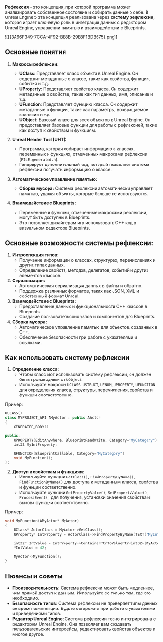 **Рефлексия** - это концепция, при которой программа может анализировать собственное состояние и собирать данные о себе. В Unreal Engine 5 эта концепция реализована через **систему рефлексии**, которая играет ключевую роль в интеграции данных с редактором Unreal Engine, управлении памятью и взаимодействии с Blueprints.

![[{3A66F349-7CCA-4F92-BE8B-29B8F1BDB675}.png]]
## Основные понятия

1. **Макросы рефлексии:**
	* **UClass**:  Представляет класс объекта в Unreal Engine. Он содержит метаданные о классе, такие как свойства, функции, события и т.д.
	* **UProperty**: Представляет свойство класса. Он содержит метаданные о свойстве, такие как тип данных, имя, описание и т.д.
	* **UFunction**: Представляет функцию класса. Он содержит метаданные о функции, такие как параметры, возвращаемое значение и т.д.
	* **UObject**: Базовый класс для всех объектов в Unreal Engine. Он предоставляет базовые функции для работы с рефлексией, такие как доступ к свойствам и функциям.

2. **Unreal Header Tool (UHT):**
	- Программа, которая собирает информацию о классах, переменных и функциях, отмеченных макросами рефлексии (`FILE.generated.h`).
	- Генерирует дополнительный код, который позволяет системе рефлексии получать информацию о классе.

1. **Автоматическое управление памятью:**
	- **Сборка мусора:** Система рефлексии автоматически управляет памятью, удаляя объекты, которые больше не используются.

4. **Взаимодействие с Blueprints:**
	- Переменные и функции, отмеченные макросами рефлексии, могут быть доступны в Blueprints.
	- Это позволяет дизайнерам игр использовать C++ код в визуальном редакторе Blueprints.

## Основные возможности системы рефлексии:

1. **Интроспекция типов:** 
    * Получение информации о классах, структурах, перечислениях и других типах данных.
    * Определение свойств, методов, делегатов, событий и других элементов классов.
2. **Сериализация:**
    * Автоматическая сериализация данных в файлы и обратно.
    * Поддержка различных форматов, таких как JSON, XML и собственный формат Unreal.
3. **Взаимодействие с Blueprints:**
    * Предоставление данных и функциональности C++ классов в Blueprints.
    * Создание пользовательских узлов и компонентов для Blueprints.
4. **Сборка мусора:**
    * Автоматическое управление памятью для объектов, созданных в C++.
    * Обеспечение безопасности при работе с указателями и ссылками.

## Как использовать систему рефлексии

1. **Определение класса**: 
    * Чтобы класс мог использовать систему рефлексии, он должен быть производным от `UObject`.
    * Используйте макросы `UCLASS`, `USTRUCT`, `UENUM`, `UPROPERTY`, `UFUNCTION` для определения класса, структуры, перечисления, свойства и функции соответственно.

Пример:

```cpp
UCLASS()
class MYPROJECT_API AMyActor : public AActor
{
    GENERATED_BODY()

public:
    UPROPERTY(EditAnywhere, BlueprintReadWrite, Category="MyCategory")
    int32 MyIntProperty;

    UFUNCTION(BlueprintCallable, Category="MyCategory")
    void MyFunction();
};
```

2. **Доступ к свойствам и функциям**:
    * Используйте функции `GetClass()`, `FindPropertyByName()`, `FindFunctionByName()` для доступа к метаданным класса, свойства и функции соответственно.
    * Используйте функции `GetPropertyValue()`, `SetPropertyValue()`, `ProcessEvent()` для получения, установки значения свойства и вызова функции соответственно.

Пример:

```cpp
void MyFunction(AMyActor* MyActor)
{
    UClass* ActorClass = MyActor->GetClass();
    UProperty* IntProperty = ActorClass->FindPropertyByName(TEXT("MyIntProperty"));

    int32* IntValue = IntProperty->ContainerPtrToValuePtr<int32>(MyActor);
    *IntValue = 42;

    MyActor->MyFunction();
}
```

## Нюансы и советы

* **Производительность**: Система рефлексии может быть медленнее, чем прямой доступ к данным. Используйте ее только там, где это необходимо.
* **Безопасность типов**: Система рефлексии не проверяет типы данных во время компиляции. Будьте осторожны при работе с указателями и приведениями типов.
* **Редактор Unreal Engine**: Система рефлексии тесно интегрирована с редактором Unreal Engine. Она позволяет вам создавать пользовательские интерфейсы, редактировать свойства объектов и многое другое.


